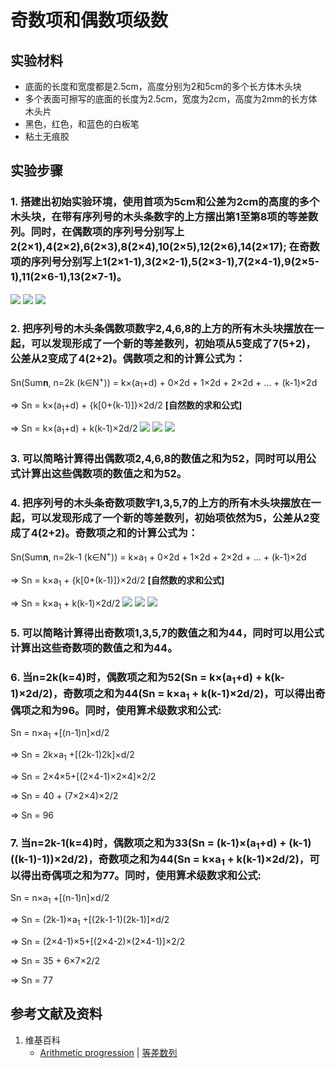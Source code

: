 # 奇数项和偶数项级数

## 实验材料

- 底面的长度和宽度都是2.5cm，高度分别为2和5cm的多个长方体木头块
- 多个表面可擦写的底面的长度为2.5cm，宽度为2cm，高度为2mm的长方体木头片
- 黑色，红色，和蓝色的白板笔
- 粘土无痕胶

## 实验步骤

### 1. 搭建出初始实验环境，使用首项为5cm和公差为2cm的高度的多个木头块，在带有序列号的木头条数字的上方摆出第1至第8项的等差数列。同时，在偶数项的序列号分别写上2(2×1),4(2×2),6(2×3),8(2×4),10(2×5),12(2×6),14(2×17); 在奇数项的序列号分别写上1(2×1-1),3(2×2-1),5(2×3-1),7(2×4-1),9(2×5-1),11(2×6-1),13(2×7-1)。
![](/images/数系/等差数列/奇数项和偶数项级数/1a1.jpg)
![](/images/数系/等差数列/奇数项和偶数项级数/1a2.jpg)
![](/images/数系/等差数列/奇数项和偶数项级数/1a3.jpg)

### 2. 把序列号的木头条偶数项数字2,4,6,8的上方的所有木头块摆放在一起，可以发现形成了一个新的等差数列，初始项从5变成了7(5+2)，公差从2变成了4(2+2)。偶数项之和的计算公式为：

Sn(Sum**n**, n=2k (k∈N<sup>+</sup>)) = k×(a<sub>1</sub>+d) + 0×2d + 1×2d + 2×2d + ... + (k-1)×2d

⇒ Sn = k×(a<sub>1</sub>+d) + {k[0+(k-1)]}×2d/2 **[自然数的求和公式]**

⇒ Sn = k×(a<sub>1</sub>+d) + k(k-1)×2d/2
![](/images/数系/等差数列/奇数项和偶数项级数/2a1.jpg)
![](/images/数系/等差数列/奇数项和偶数项级数/2a2.jpg)
![](/images/数系/等差数列/奇数项和偶数项级数/2a3.jpg)

### 3. 可以简略计算得出偶数项2,4,6,8的数值之和为52，同时可以用公式计算出这些偶数项的数值之和为52。

### 4. 把序列号的木头条奇数项数字1,3,5,7的上方的所有木头块摆放在一起，可以发现形成了一个新的等差数列，初始项依然为5，公差从2变成了4(2+2)。奇数项之和的计算公式为：

Sn(Sum**n**, n=2k-1 (k∈N<sup>+</sup>)) = k×a<sub>1</sub> + 0×2d + 1×2d + 2×2d + ... + (k-1)×2d

⇒ Sn = k×a<sub>1</sub> + {k[0+(k-1)]}×2d/2 **[自然数的求和公式]**

⇒ Sn = k×a<sub>1</sub> + k(k-1)×2d/2
![](/images/数系/等差数列/奇数项和偶数项级数/3a1.jpg)
![](/images/数系/等差数列/奇数项和偶数项级数/3a2.jpg)
![](/images/数系/等差数列/奇数项和偶数项级数/3a3.jpg)

### 5. 可以简略计算得出奇数项1,3,5,7的数值之和为44，同时可以用公式计算出这些奇数项的数值之和为44。

### 6. 当n=2k(k=4)时，偶数项之和为52(Sn = k×(a<sub>1</sub>+d) + k(k-1)×2d/2)，奇数项之和为44(Sn = k×a<sub>1</sub> + k(k-1)×2d/2)，可以得出奇偶项之和为96。同时，使用算术级数求和公式:

Sn = n×a<sub>1</sub> +[(n-1)n]×d/2

⇒ Sn = 2k×a<sub>1</sub> +[(2k-1)2k]×d/2

⇒ Sn = 2×4×5+[(2×4-1)×2×4]×2/2

⇒ Sn = 40 + (7×2×4)×2/2

⇒ Sn = 96

### 7. 当n=2k-1(k=4)时，偶数项之和为33(Sn = (k-1)×(a<sub>1</sub>+d) + (k-1)((k-1)-1))×2d/2)，奇数项之和为44(Sn = k×a<sub>1</sub> + k(k-1)×2d/2)，可以得出奇偶项之和为77。同时，使用算术级数求和公式:

Sn = n×a<sub>1</sub> +[(n-1)n]×d/2

⇒ Sn = (2k-1)×a<sub>1</sub> +[(2k-1-1)(2k-1)]×d/2

⇒ Sn = (2×4-1)×5+[(2×4-2)×(2×4-1)]×2/2

⇒ Sn = 35 + 6×7×2/2

⇒ Sn = 77

## 参考文献及资料

1. 维基百科
	- [Arithmetic progression](https://en.wikipedia.org/wiki/Arithmetic_progression) | [等差数列](https://zh.wikipedia.org/wiki/%E7%AD%89%E5%B7%AE%E6%95%B0%E5%88%97) 